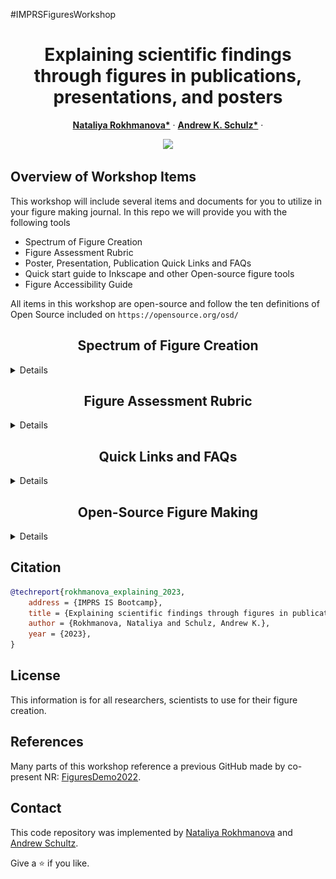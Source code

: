 #IMPRSFiguresWorkshop
 

<p align="center">

  <h1 align="center">Explaining scientific findings through figures in publications, presentations, and posters
  </h1>
  <p align="center">
    <a href="https://is.mpg.de/person/rokhmanova"><strong>Nataliya Rokhmanova*</strong></a>
    ·
    <a href="https://hi.is.mpg.de/person/aschulz"><strong>Andrew K. Schulz*</strong></a>
    ·
</p>
<p float="center">
  <div align="center">
  <img src="assets/sinc_tsr.gif" />
  </div>
</p>

<!-- | Paper Video                                                                                                | Qualitative Results                                                                                                |
|------------------------------------------------------------------------------------------------------------|--------------------------------------------------------------------------------------------------------------------|
| [![PaperVideo](https://img.youtube.com/vi/vidid/0.jpg)](https://www.youtube.com/) | -->

## Overview of Workshop Items

This workshop will include several items and documents for you to utilize in your figure making journal. In this repo we will provide you with the following tools
- Spectrum of Figure Creation
- Figure Assessment Rubric
- Poster, Presentation, Publication Quick Links and FAQs
- Quick start guide to Inkscape and other Open-source figure tools
- Figure Accessibility Guide

All items in this workshop are open-source and follow the ten definitions of Open Source included on `https://opensource.org/osd/`

<h2 align="center">Spectrum of Figure Creation</h2>

<details>
<p>
  <p align="center"> 
  <img src="media/Fig1_commented.png">
  </p>
  <strong>TEMPEH</strong>: Given calibrated multi-view images (top: 4 of 16 views; contrast enhanced for visualization), TEMPEH directly infers 3D head meshes in dense semantic correspondence (bottom) in about 0.3 seconds. TEMPEH reconstructs heads with varying expressions (left) and head poses (right) for subjects unseen during training. Applied to multi-view video input, the frame-by-frame inferred meshes are temporally coherent, making them directly applicable to full-head performance-capture applications.   
</p>
  <summary>Details</summary>
In the folder, we provided information on the spectrum of figure creation, including figures from 1 to 5.

You can do something equivalent with `conda` as well.
</details>

[comment]: <> (## Running the Demo)

[comment]: <> (We have prepared a nice demo code to run SINC on arbitrary videos. )

<h2 align="center">Figure Assessment Rubric</h2>

 <details>
  <summary>Details</summary>
In this folder, we highlight information on specific assessments of figures in the presentation, publication, and poster formats. The overarching theme for the rubric are as follows:
	 - Color Scheme
	 - Clarity
	 - Readability
	 - Plot Type
	 - Ink/Content Ratio
	 - Accessibility
</details>

<h2 align="center">Quick Links and FAQs </h2>

 <details>
  <summary>Details</summary>

We highlight quick links and frequently asked questions or FAQs in this folder. There are links for the following resources:
- Poster Creation Guide
- Presentation Guide
- Scientific Storytelling
- Creating Figures for Publication
- Open-source figure crafting tools

</details>

<h2 align="center">Open-Source Figure Making </h2>

 <details>
  <summary>Details</summary>

We highlight quick links and frequently asked questions or FAQs in this folder. There are links for the following resources:
- How to Inkscape

</details>

## Citation

```bibtex
@techreport{rokhmanova_explaining_2023,
	address = {IMPRS IS Bootcamp},
	title = {Explaining scientific findings through figures in publications, presentations, and posters},
	author = {Rokhmanova, Nataliya and Schulz, Andrew K.},
	year = {2023},
}

```
## License
This information is for all researchers, scientists to use for their figure creation. 

## References
Many parts of this workshop reference a previous GitHub made by co-present NR: [FiguresDemo2022](https://github.com/nrokh/FiguresDemo2022).

## Contact

This code repository was implemented by [Nataliya Rokhmanova](https://github.com/nrokh) and [Andrew Schultz](https://github.com/Aschulz94). 

Give a ⭐ if you like.

